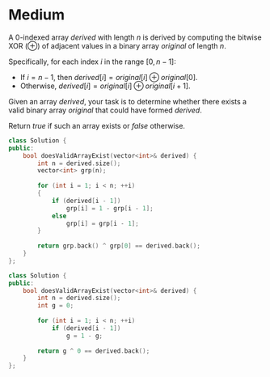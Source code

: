 # Medium

A 0-indexed array $derived$ with length $n$ is derived by computing the bitwise XOR (⊕) of adjacent values in a binary array $original$ of length $n$.

Specifically, for each index $i$ in the range $[0, n - 1]$:

- If $i = n - 1$, then $derived[i] = original[i] ⊕ original[0]$.
- Otherwise, $derived[i] = original[i] ⊕ original[i + 1]$.

Given an array $derived$, your task is to determine whether there exists a valid binary array $original$ that could have formed $derived$.

Return $true$ if such an array exists or $false$ otherwise.

```cpp
class Solution {
public:
    bool doesValidArrayExist(vector<int>& derived) {
        int n = derived.size();
        vector<int> grp(n);
        
        for (int i = 1; i < n; ++i)
        {
            if (derived[i - 1])
                grp[i] = 1 - grp[i - 1];
            else
                grp[i] = grp[i - 1];
        }
        
        return grp.back() ^ grp[0] == derived.back();
    }
};
```

```cpp
class Solution {
public:
    bool doesValidArrayExist(vector<int>& derived) {
        int n = derived.size();
        int g = 0;
        
        for (int i = 1; i < n; ++i)
            if (derived[i - 1])
                g = 1 - g;
        
        return g ^ 0 == derived.back();
    }
};
```

